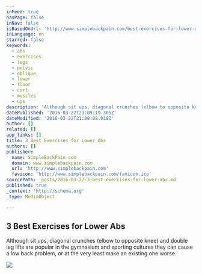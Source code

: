 ```yaml
---
inFeed: true
hasPage: false
inNav: false
isBasedOnUrl: 'http://www.simplebackpain.com/best-exercises-for-lower-abs.html#axzz43fSCROex'
inLanguage: en
starred: false
keywords:
  - abs
  - exercises
  - legs
  - pelvic
  - oblique
  - lower
  - floor
  - curl
  - muscles
  - ups
description: 'Although sit ups, diagonal crunches (elbow to opposite knee) and double leg lifts are popular in the gymnasium and sporting cultures they can cause a low back problem, or at the very least make an existing one worse.'
datePublished: '2016-03-22T21:09:19.305Z'
dateModified: '2016-03-22T21:09:08.010Z'
author: []
related: []
app_links: []
title: 3 Best Exercises for Lower Abs
authors: []
publisher:
  name: SimpleBackPain.com
  domain: www.simplebackpain.com
  url: 'http://www.simplebackpain.com'
  favicon: 'http://www.simplebackpain.com/favicon.ico'
sourcePath: _posts/2016-03-22-3-best-exercises-for-lower-abs.md
published: true
_context: 'http://schema.org'
_type: MediaObject

---
```

<article style=""><h1>3 Best Exercises for Lower Abs</h1><p>Although sit ups, diagonal crunches (elbow to opposite knee) and double leg lifts are popular in the gymnasium and sporting cultures they can cause a low back problem, or at the very least make an existing one worse.</p><img src="https://s3-us-west-2.amazonaws.com/the-grid-img/p/2ec2f2ce19ffecee513721c475c181f90a30c840.jpg" /></article>